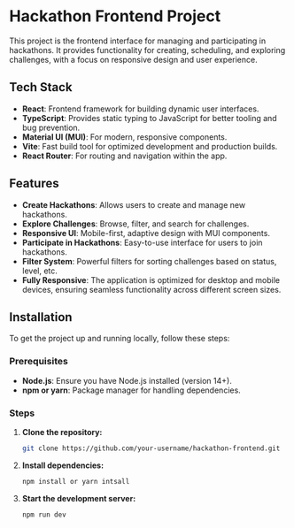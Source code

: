 # Hackathon Frontend Project

This project is the frontend interface for managing and participating in hackathons. It provides functionality for creating, scheduling, and exploring challenges, with a focus on responsive design and user experience.

## Tech Stack

- **React**: Frontend framework for building dynamic user interfaces.
- **TypeScript**: Provides static typing to JavaScript for better tooling and bug prevention.
- **Material UI (MUI)**: For modern, responsive components.
- **Vite**: Fast build tool for optimized development and production builds.
- **React Router**: For routing and navigation within the app.

## Features

- **Create Hackathons**: Allows users to create and manage new hackathons.
- **Explore Challenges**: Browse, filter, and search for challenges.
- **Responsive UI**: Mobile-first, adaptive design with MUI components.
- **Participate in Hackathons**: Easy-to-use interface for users to join hackathons.
- **Filter System**: Powerful filters for sorting challenges based on status, level, etc.
- **Fully Responsive**: The application is optimized for desktop and mobile devices, ensuring seamless functionality across different screen sizes.

## Installation

To get the project up and running locally, follow these steps:

### Prerequisites

- **Node.js**: Ensure you have Node.js installed (version 14+).
- **npm or yarn**: Package manager for handling dependencies.

### Steps

1. **Clone the repository:**

   ```bash
   git clone https://github.com/your-username/hackathon-frontend.git

2. **Install dependencies:**

   ```bash
   npm install or yarn intsall

3. **Start the development server:**
   ```bash
   npm run dev